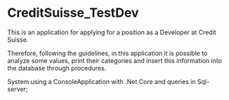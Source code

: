 # CreditSuisse_TestDev

This is an application for applying for a position as a Developer at Credit Suisse.

Therefore, following the guidelines, in this application it is possible to analyze some values, print their categories and insert this information into the database through procedures.

System using a ConsoleApplication with .Net Core and queries in Sql-server;
